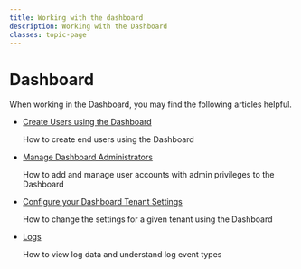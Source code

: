 ```yaml
---
title: Working with the dashboard
description: Working with the Dashboard
classes: topic-page
---
```


<div class="topic-page-header">
  <div data-name="example" class="topic-page-badge"></div>
  <h1>Dashboard</h1>
  <p>
    When working in the Dashboard, you may find the following articles helpful.
  </p>
</div>

<ul class="topic-links">
  <li>
    <i class="icon icon-budicon-715"></i><a href="/dashboard/creating-users-in-the-management-portal">Create Users using the Dashboard</a>
    <p>How to create end users using the Dashboard</p>
  </li>
  <li>
    <i class="icon icon-budicon-715"></i><a href="/dashboard/manage-dashboard-admins">Manage Dashboard Administrators</a>
    <p>How to add and manage user accounts with admin privileges to the Dashboard</p>
  </li>
  <li>
    <i class="icon icon-budicon-715"></i><a href="/dashboard/dashboard-tenant-settings">Configure your Dashboard Tenant Settings</a>
    <p>How to change the settings for a given tenant using the Dashboard</p>
  </li>
  <li>
    <i class="icon icon-budicon-715"></i><a href="/logs">Logs</a>
    <p>How to view log data and understand log event types</p>
  </li>
</ul>

